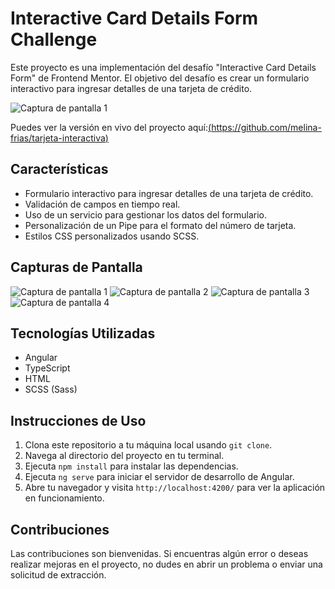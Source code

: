 # Interactive Card Details Form Challenge

Este proyecto es una implementación del desafío "Interactive Card Details Form" de Frontend Mentor. El objetivo del desafío es crear un formulario interactivo para ingresar detalles de una tarjeta de crédito.

![Captura de pantalla 1](https://github.com/melina-frias/tarjeta-interactiva/assets/119358836/a1257aeb-5cdb-43a3-8f2c-0c223c435ede)





Puedes ver la versión en vivo del proyecto aquí:[(https://github.com/melina-frias/tarjeta-interactiva)](https://tarjeta-interactiva-snowy.vercel.app/)

## Características

- Formulario interactivo para ingresar detalles de una tarjeta de crédito.
- Validación de campos en tiempo real.
- Uso de un servicio para gestionar los datos del formulario.
- Personalización de un Pipe para el formato del número de tarjeta.
- Estilos CSS personalizados usando SCSS.

## Capturas de Pantalla
![Captura de pantalla 1](https://github.com/melina-frias/tarjeta-interactiva/assets/119358836/55316eba-c4d2-4fcf-bc67-31e6d1ca54e8)
![Captura de pantalla 2](https://github.com/melina-frias/tarjeta-interactiva/assets/119358836/349854b3-2883-4554-a31b-79193177261b)
![Captura de pantalla 3](https://github.com/melina-frias/tarjeta-interactiva/assets/119358836/4d5724c8-d206-4f86-a688-6ed27282b4ad)
![Captura de pantalla 4](https://github.com/melina-frias/tarjeta-interactiva/assets/119358836/6038623a-4db0-4d30-995c-bad333d65225)



## Tecnologías Utilizadas

- Angular
- TypeScript
- HTML
- SCSS (Sass)

## Instrucciones de Uso

1. Clona este repositorio a tu máquina local usando `git clone`.
2. Navega al directorio del proyecto en tu terminal.
3. Ejecuta `npm install` para instalar las dependencias.
4. Ejecuta `ng serve` para iniciar el servidor de desarrollo de Angular.
5. Abre tu navegador y visita `http://localhost:4200/` para ver la aplicación en funcionamiento.



## Contribuciones

Las contribuciones son bienvenidas. Si encuentras algún error o deseas realizar mejoras en el proyecto, no dudes en abrir un problema o enviar una solicitud de extracción.

